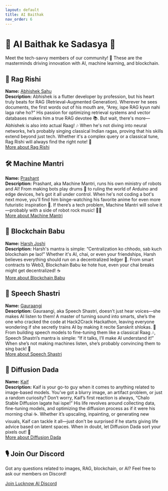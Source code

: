 ```yaml
---
layout: default
title: AI Baithak
nav_order: 6
---
```


# 🎉 AI Baithak ke Sadasya 🎉

Meet the tech-savvy members of our community! 🚀 These are the masterminds driving innovation with AI, machine learning, and blockchain.

## 🎯 Rag Rishi

**Name:** [Abhishek Sahu](https://example.com/rishi-kumar)  
**Description:** Abhishek is a flutter developer by profession, but his heart truly beats for RAG (Retrieval-Augmented Generation). Wherever he sees documents, the first words out of his mouth are, “Arey, ispe RAG kyun nahi laga rahe ho?” His passion for optimizing retrieval systems and vector databases makes him a true RAG devotee 📚. But wait, there's more—Abhishek is also into actual Raag! 🎶 When he's not diving into neural networks, he’s probably singing classical Indian ragas, proving that his skills extend beyond just tech. Whether it's a complex query or a classical tune, Rag Rishi will always find the right note! 🎼  
[More about Rag Rishi](https://example.com/rag-rishi)

## 🛠️ Machine Mantri

**Name:** [Prashant](https://example.com/prashant)  
**Description:** Prashant, aka Machine Mantri, runs his own ministry of robots and AI! From making bots play drums 🥁 to ruling the world of Arduino and edge devices, he’s got it all under control. When he's not coding a bot's next move, you'll find him binge-watching his favorite anime for even more futuristic inspiration 🌟. If there’s a tech problem, Machine Mantri will solve it—probably with a side of robot rock music! 🎸🤖  
[More about Machine Mantri](https://example.com/machine-mantri)

## 🔗 Blockchain Babu

**Name:** [Harsh Joshi](https://example.com/babu-singh)  
**Description:** Harsh's mantra is simple: “Centralization ko chhodo, sab kuch blockchain pe lao!” Whether it's AI, chai, or even your friendships, Harsh believes everything should run on a decentralized ledger 🔐. From smart contracts to Web3, Blockchain Babu ke hote hue, even your chai breaks might get decentralized! ☕  
[More about Blockchain Babu](https://example.com/blockchain-babu)

## 🎤 Speech Shastri

**Name:** [Gauraangi](https://example.com/gauraangi)  
**Description:** Gauraangi, aka Speech Shastri, doesn’t just hear voices—she makes AI listen to them! A master of turning sound into smarts, she’s the one who cracked the code at Hack2Crack Hackathon, leaving everyone wondering if she secretly trains AI by making it recite Sanskrit shlokas. 📜 From building speech models to fine-tuning them like a classical Raag 🎶, Speech Shastri’s mantra is simple: “If it talks, I’ll make AI understand it!” When she’s not making machines listen, she’s probably convincing them to sing back! 🎵  
[More about Speech Shastri](https://example.com/speech-shastri)

## 🤖 Diffusion Dada

**Name:** [Kaif](https://example.com/john-doe)  
**Description:** Kaif is your go-to guy when it comes to anything related to image-based models. You’ve got a blurry image, an artifact problem, or just a random curiosity? Don’t worry, Kaif’s first reaction is always, “Chalo Stable Diffusion lagate hai ispe!” His life revolves around collecting data, fine-tuning models, and optimizing the diffusion process as if it were his morning chai ☕. Whether it’s upscaling, inpainting, or generating new visuals, Kaif can tackle it all—just don't be surprised if he starts giving life advice based on latent spaces. When in doubt, let Diffusion Dada sort your pixels out! 🎨  
[More about Diffusion Dada](https://example.com/diffusion-dada)

## 🎙️ Join Our Discord

Got any questions related to images, RAG, blockchain, or AI? Feel free to ask our members on Discord!

[Join Lucknow AI Discord](https://discord.com/invite/example)
